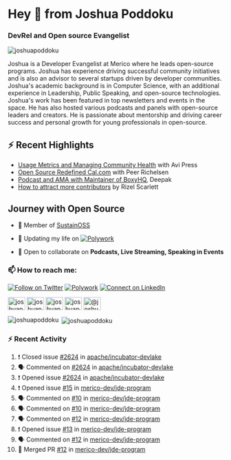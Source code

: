<h1 align="left">Hey 👋 from Joshua Poddoku</h1>
<h3 align="left">DevRel and Open source Evangelist</h3>

<p align="left"> <img src="https://komarev.com/ghpvc/?username=joshuapoddoku&label=Profile%20views&color=0e75b6&style=flat" alt="joshuapoddoku" /> </p>

Joshua is a Developer Evangelist at Merico where he leads open-source programs. Joshua has experience driving successful community initiatives and is also an advisor to several startups driven by developer communities. Joshua's academic background is in Computer Science, with an additional experience in Leadership, Public Speaking, and open-source technologies. Joshua's work has been featured in top newsletters and events in the space. He has also hosted various podcasts and panels with open-source leaders and creators. He is passionate about mentorship and driving career success and personal growth for young professionals in open-source.

## :zap: Recent Highlights

- [Usage Metrics and Managing Community Health](https://www.youtube.com/watch?v=9-F_2GslGiE) with Avi Press
- [Open Source Redefined Cal.com](https://www.youtube.com/watch?v=HQ9jYOFfCg0) with Peer Richelsen
- [Podcast and AMA with Maintainer of BoxyHQ](https://www.youtube.com/watch?v=SCCBjOSLsK0), Deepak 
- [How to attract more contributors](https://www.youtube.com/watch?v=j-DjYOt6gOs) by Rizel Scarlett

## Journey with Open Source

- 🌱 Member of [SustainOSS](https://discourse.sustainoss.org/u/joshuapoddoku/summary)

- 📝 Updating my life on [![Polywork](https://img.shields.io/badge/--polywork?label=Polywork&logo=Polywork&style=social)](https://www.polywork.com/joshuapod)
 
- 💬 Open to collaborate on **Podcasts, Live Streaming, Speaking in Events**

### 📫 How to reach me:

[![Follow on Twitter](https://img.shields.io/badge/--twitter?label=Twitter&logo=Twitter&style=social)](https://twitter.com/JoshuaPoddoku)  [![Polywork](https://img.shields.io/badge/--polywork?label=Polywork&logo=Polywork&style=social)](https://www.polywork.com/joshuapod) [![Connect on LinkedIn](https://img.shields.io/badge/--linkedin?label=LinkedIn&logo=LinkedIn&style=social)](https://www.linkedin.com/in/joshuapod)


<p align="left">
<a href="https://codepen.io/joshuapoddoku" target="blank"><img align="center" src="https://cdn.jsdelivr.net/npm/simple-icons@3.0.1/icons/codepen.svg" alt="joshuapoddoku" height="30" width="40" /></a>
<a href="https://dev.to/joshuapoddoku" target="blank"><img align="center" src="https://cdn.jsdelivr.net/npm/simple-icons@3.0.1/icons/dev-dot-to.svg" alt="joshuapoddoku" height="30" width="40" /></a>
<a href="https://codesandbox.com/joshuapoddoku" target="blank"><img align="center" src="https://cdn.jsdelivr.net/npm/simple-icons@3.0.1/icons/codesandbox.svg" alt="joshuapoddoku" height="30" width="40" /></a>
<a href="https://instagram.com/the_wittymentor" target="blank"><img align="center" src="https://cdn.jsdelivr.net/npm/simple-icons@3.0.1/icons/instagram.svg" alt="joshuapoddoku" height="30" width="40" /></a>
<a href="https://medium.com/@joshuapod" target="blank"><img align="center" src="https://cdn.jsdelivr.net/npm/simple-icons@3.0.1/icons/medium.svg" alt="@joshuapod" height="30" width="40" /></a>
</p>


<p><img align="left" src="https://github-readme-stats.vercel.app/api/top-langs?username=joshuapoddoku&show_icons=true&locale=en&layout=compact" alt="joshuapoddoku" /></p>

<p>&nbsp;<img align="center" src="https://github-readme-stats.vercel.app/api?username=joshuapoddoku&show_icons=true&locale=en" alt="joshuapoddoku" /></p>

### :zap: Recent Activity

<!--START_SECTION:activity-->
1. ❗️ Closed issue [#2624](https://github.com/apache/incubator-devlake/issues/2624) in [apache/incubator-devlake](https://github.com/apache/incubator-devlake)
2. 🗣 Commented on [#2624](https://github.com/apache/incubator-devlake/issues/2624) in [apache/incubator-devlake](https://github.com/apache/incubator-devlake)
3. ❗️ Opened issue [#2624](https://github.com/apache/incubator-devlake/issues/2624) in [apache/incubator-devlake](https://github.com/apache/incubator-devlake)
4. ❗️ Opened issue [#15](https://github.com/merico-dev/jde-program/issues/15) in [merico-dev/jde-program](https://github.com/merico-dev/jde-program)
5. 🗣 Commented on [#10](https://github.com/merico-dev/jde-program/issues/10) in [merico-dev/jde-program](https://github.com/merico-dev/jde-program)
6. 🗣 Commented on [#10](https://github.com/merico-dev/jde-program/issues/10) in [merico-dev/jde-program](https://github.com/merico-dev/jde-program)
7. 🗣 Commented on [#12](https://github.com/merico-dev/jde-program/issues/12) in [merico-dev/jde-program](https://github.com/merico-dev/jde-program)
8. ❗️ Opened issue [#13](https://github.com/merico-dev/jde-program/issues/13) in [merico-dev/jde-program](https://github.com/merico-dev/jde-program)
9. 🗣 Commented on [#12](https://github.com/merico-dev/jde-program/issues/12) in [merico-dev/jde-program](https://github.com/merico-dev/jde-program)
10. 🎉 Merged PR [#12](https://github.com/merico-dev/jde-program/pull/12) in [merico-dev/jde-program](https://github.com/merico-dev/jde-program)
<!--END_SECTION:activity-->

